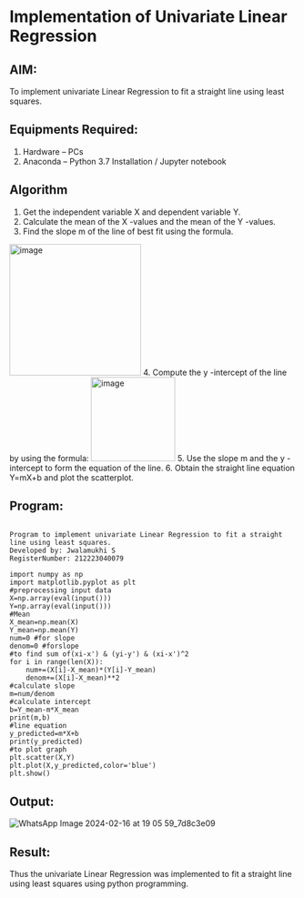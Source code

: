 # Implementation of Univariate Linear Regression
## AIM:
To implement univariate Linear Regression to fit a straight line using least squares.

## Equipments Required:
1. Hardware – PCs
2. Anaconda – Python 3.7 Installation / Jupyter notebook

## Algorithm
1. Get the independent variable X and dependent variable Y.
2. Calculate the mean of the X -values and the mean of the Y -values.
3. Find the slope m of the line of best fit using the formula. 
<img width="231" alt="image" src="https://user-images.githubusercontent.com/93026020/192078527-b3b5ee3e-992f-46c4-865b-3b7ce4ac54ad.png">
4. Compute the y -intercept of the line by using the formula:
<img width="148" alt="image" src="https://user-images.githubusercontent.com/93026020/192078545-79d70b90-7e9d-4b85-9f8b-9d7548a4c5a4.png">
5. Use the slope m and the y -intercept to form the equation of the line.
6. Obtain the straight line equation Y=mX+b and plot the scatterplot.

## Program:
```

Program to implement univariate Linear Regression to fit a straight line using least squares.
Developed by: Jwalamukhi S
RegisterNumber: 212223040079

import numpy as np
import matplotlib.pyplot as plt
#preprocessing input data
X=np.array(eval(input()))
Y=np.array(eval(input()))
#Mean
X_mean=np.mean(X)
Y_mean=np.mean(Y)
num=0 #for slope
denom=0 #forslope
#to find sum of(xi-x') & (yi-y') & (xi-x')^2
for i in range(len(X)):
    num+=(X[i]-X_mean)*(Y[i]-Y_mean)
    denom+=(X[i]-X_mean)**2
#calculate slope
m=num/denom
#calculate intercept
b=Y_mean-m*X_mean
print(m,b)
#line equation
y_predicted=m*X+b
print(y_predicted)
#to plot graph
plt.scatter(X,Y)
plt.plot(X,y_predicted,color='blue')
plt.show()

```

## Output:
![WhatsApp Image 2024-02-16 at 19 05 59_7d8c3e09](https://github.com/Jwalamukhi/Find-the-best-fit-line-using-Least-Squares-Method/assets/145953628/7f379a5a-e9be-475f-a6e4-b9cb505f5b3e)


## Result:
Thus the univariate Linear Regression was implemented to fit a straight line using least squares using python programming.
